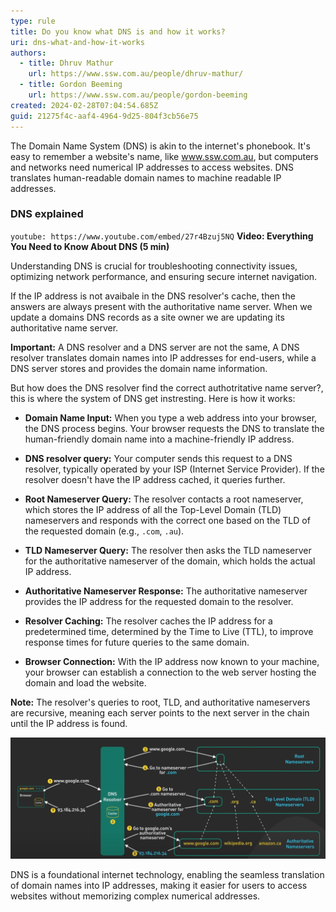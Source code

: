 ```yaml
---
type: rule
title: Do you know what DNS is and how it works?
uri: dns-what-and-how-it-works
authors:
  - title: Dhruv Mathur
    url: https://www.ssw.com.au/people/dhruv-mathur/
  - title: Gordon Beeming
    url: https://www.ssw.com.au/people/gordon-beeming
created: 2024-02-28T07:04:54.685Z
guid: 21275f4c-aaf4-4964-9d25-804f3cb56e75
---
```


            
The Domain Name System (DNS) is akin to the internet's phonebook. It's easy to remember a website's name, like www.ssw.com.au, but computers and networks need numerical IP addresses to access websites. DNS translates human-readable domain names to machine readable IP addresses.

<!--endintro-->

### DNS explained

`youtube: https://www.youtube.com/embed/27r4Bzuj5NQ`
**Video: Everything You Need to Know About DNS (5 min)**
        
Understanding DNS is crucial for troubleshooting connectivity issues, optimizing network performance, and ensuring secure internet navigation.

If the IP address is not avaibale in the DNS resolver's cache, then the answers are always present with the authoritative name server. When we update a domains DNS records as a site owner we are updating its authoritative name server.

**Important:** A DNS resolver and a DNS server are not the same, A DNS resolver translates domain names into IP addresses for end-users, while a DNS server stores and provides the domain name information.

But how does the DNS resolver find the correct authotritative name server?, this is where the system of DNS get instresting. Here is how it works:

- **Domain Name Input:** When you type a web address into your browser, the DNS process begins. Your browser requests the DNS to translate the human-friendly domain name into a machine-friendly IP address.

- **DNS resolver query:** Your computer sends this request to a DNS resolver, typically operated by your ISP (Internet Service Provider). If the resolver doesn't have the IP address cached, it queries further.

- **Root Nameserver Query:** The resolver contacts a root nameserver, which stores the IP address of all the Top-Level Domain (TLD) nameservers and responds with the correct one based on the TLD of the requested domain (e.g., `.com`, `.au`).

- **TLD Nameserver Query:** The resolver then asks the TLD nameserver for the authoritative nameserver of the domain, which holds the actual IP address.

- **Authoritative Nameserver Response:** The authoritative nameserver provides the IP address for the requested domain to the resolver.

- **Resolver Caching:** The resolver caches the IP address for a predetermined time, determined by the Time to Live (TTL), to improve response times for future queries to the same domain.

- **Browser Connection:** With the IP address now known to your machine, your browser can establish a connection to the web server hosting the domain and load the website.

**Note:** The resolver's queries to root, TLD, and authoritative nameservers are recursive, meaning each server points to the next server in the chain until the IP address is found.

![Figure: DNS - finding the correct auhtoritative nameserver.](DNS-how-it-works.png)

DNS is a foundational internet technology, enabling the seamless translation of domain names into IP addresses, making it easier for users to access websites without memorizing complex numerical addresses.
